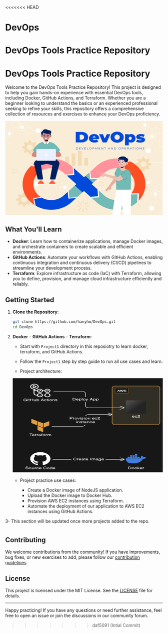 <<<<<<< HEAD
# DevOps
DevOps Tools Practice Repository
=======
# DevOps Tools Practice Repository

Welcome to the DevOps Tools Practice Repository! 
This project is designed to help you gain hands-on experience with essential DevOps tools, including Docker, GitHub Actions, and Terraform. Whether you are a beginner looking to understand the basics or an experienced professional seeking to refine your skills, this repository offers a comprehensive collection of resources and exercises to enhance your DevOps proficiency.

<img src="./devops.jpg" alt="Project Diagram" width="700" height="300">

## What You'll Learn

- **Docker**: Learn how to containerize applications, manage Docker images, and orchestrate containers to create scalable and efficient environments.
- **GitHub Actions**: Automate your workflows with GitHub Actions, enabling continuous integration and continuous delivery (CI/CD) pipelines to streamline your development process.
- **Terraform**: Explore infrastructure as code (IaC) with Terraform, allowing you to define, provision, and manage cloud infrastructure efficiently and reliably.

## Getting Started

1. **Clone the Repository**:
   ```sh
   git clone https://github.com/hanyhm/DevOps.git
   cd DevOps
   ```

2. **Docker** - **GitHub Actions** - **Terraform**:
   - Start with `Project1` directory in this reposiotry to learn docker, terraform, and GitHub Actions.
   - Follow the `Project1` step by step guide to run all use cases and learn.

   - Project architecture:
   <img src="./diagram.png" alt="Project Diagram" width="500" height="300">

   - Project practice use cases:

     - Create a Docker image of NodeJS application.
     - Upload the Docker image to Docker Hub.
     - Provision AWS EC2 instances using Terraform.
     - Automate the deployment of our application to AWS EC2 instances using GitHub Actions.

3- This section will be updated once more projects added to the repo. 

#
#
#
#
#
#
#
#
#
#
#









## Contributing

We welcome contributions from the community! If you have improvements, bug fixes, or new exercises to add, please follow our [contribution guidelines](CONTRIBUTING.md).

## License

This project is licensed under the MIT License. See the [LICENSE](LICENSE) file for details.

---

Happy practicing! If you have any questions or need further assistance, feel free to open an issue or join the discussions in our community forum.
>>>>>>> daf5091 (Intial Commit)
